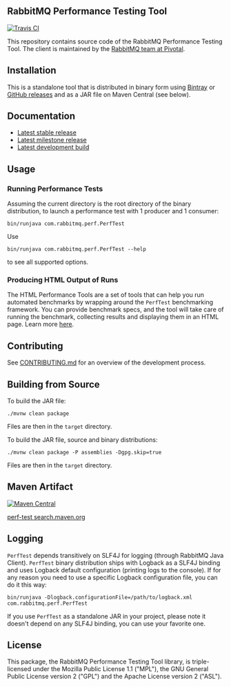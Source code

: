 ## RabbitMQ Performance Testing Tool

[![Travis CI](https://travis-ci.org/rabbitmq/rabbitmq-jms-client.svg?branch=master)](https://travis-ci.org/rabbitmq/rabbitmq-perf-test)

This repository contains source code of the RabbitMQ Performance Testing Tool.
The client is maintained by the [RabbitMQ team at Pivotal](http://github.com/rabbitmq/).

## Installation

This is a standalone tool that is distributed in binary form using
[Bintray](https://bintray.com/rabbitmq/java-tools/perf-test) or
[GitHub releases](https://github.com/rabbitmq/rabbitmq-perf-test/releases)
and as a JAR file on Maven Central (see below).

## Documentation

 * [Latest stable release](https://rabbitmq.github.io/rabbitmq-perf-test/stable/htmlsingle/)
 * [Latest milestone release](https://rabbitmq.github.io/rabbitmq-perf-test/milestone/htmlsingle/)
 * [Latest development build](https://rabbitmq.github.io/rabbitmq-perf-test/snapshot/htmlsingle/)

## Usage

### Running Performance Tests

Assuming the current directory is the root directory of the binary distribution,
to launch a performance test with 1 producer and 1 consumer:

```
bin/runjava com.rabbitmq.perf.PerfTest
```

Use

```
bin/runjava com.rabbitmq.perf.PerfTest --help
```

to see all supported options.


### Producing HTML Output of Runs

The HTML Performance Tools are a set of tools that can help you run 
automated benchmarks by wrapping around the `PerfTest` benchmarking 
framework. You can provide benchmark specs, and the tool will take care
of running the benchmark, collecting results and displaying them in an 
HTML page. Learn more [here](html/README.md).

## Contributing

See [CONTRIBUTING.md](./CONTRIBUTING.md) for an overview of the development process.


## Building from Source

To build the JAR file:

```
./mvnw clean package
```

Files are then in the `target` directory.

To build the JAR file, source and binary distributions:

```
./mvnw clean package -P assemblies -Dgpg.skip=true
```

Files are then in the `target` directory.

## Maven Artifact

[![Maven Central](https://maven-badges.herokuapp.com/maven-central/com.rabbitmq/perf-test/badge.svg)](https://maven-badges.herokuapp.com/maven-central/com.rabbitmq/perf-test)

[perf-test search.maven.org](http://search.maven.org/#search%7Cga%7C1%7Ca%3A%22perf-test%22)

## Logging

`PerfTest` depends transitively on SLF4J for logging (through RabbitMQ Java Client). `PerfTest` binary distribution
ships with Logback as a SLF4J binding and uses Logback default configuration (printing logs to the console). If
for any reason you need to use a specific Logback configuration file, you can do it this way:

```
bin/runjava -Dlogback.configurationFile=/path/to/logback.xml com.rabbitmq.perf.PerfTest
```

If you use `PerfTest` as a standalone JAR in your project, please note it doesn't depend on any SLF4J binding,
you can use your favorite one.

## License

This package, the RabbitMQ Performance Testing Tool library, is triple-licensed under
the Mozilla Public License 1.1 ("MPL"), the GNU General Public License
version 2 ("GPL") and the Apache License version 2 ("ASL").
